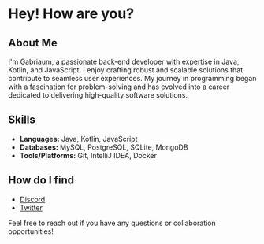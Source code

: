 # Hey! How are you?

## About Me

I'm Gabriaum, a passionate back-end developer with expertise in Java, Kotlin, and JavaScript. I enjoy crafting robust and scalable solutions that contribute to seamless user experiences. My journey in programming began with a fascination for problem-solving and has evolved into a career dedicated to delivering high-quality software solutions.

## Skills

- **Languages:** Java, Kotlin, JavaScript
- **Databases:** MySQL, PostgreSQL, SQLite, MongoDB
- **Tools/Platforms:** Git, IntelliJ IDEA, Docker

## How do I find

- [Discord](www.discord.com/channels/@me/363451243906990090)
- [Twitter](https://twitter.com/gaabriaum)

Feel free to reach out if you have any questions or collaboration opportunities!
